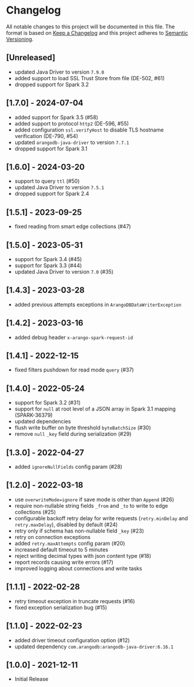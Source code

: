 # Changelog
All notable changes to this project will be documented in this file.
The format is based on [Keep a Changelog](http://keepachangelog.com/en/1.0.0/) and this project adheres
to [Semantic Versioning](http://semver.org/spec/v2.0.0.html).

## [Unreleased]

- updated Java Driver to version `7.9.0`
- added support to load SSL Trust Store from file (DE-502, #61)
- dropped support for Spark 3.2

## [1.7.0] - 2024-07-04

- added support for Spark 3.5 (#58)
- added support to protocol `http2` (DE-596, #55)
- added configuration `ssl.verifyHost` to disable TLS hostname verification (DE-790, #54)
- updated `arangodb-java-driver` to version `7.7.1`
- dropped support for Spark 3.1

## [1.6.0] - 2024-03-20

- support to query `ttl` (#50)
- updated Java Driver to version `7.5.1`
- dropped support for Spark 2.4

## [1.5.1] - 2023-09-25

- fixed reading from smart edge collections (#47)

## [1.5.0] - 2023-05-31

- support for Spark 3.4 (#45)
- support for Spark 3.3 (#44)
- updated Java Driver to version `7.0` (#35)

## [1.4.3] - 2023-03-28

- added previous attempts exceptions in `ArangoDBDataWriterException`

## [1.4.2] - 2023-03-16

- added debug header `x-arango-spark-request-id`

## [1.4.1] - 2022-12-15

- fixed filters pushdown for read mode `query` (#37)

## [1.4.0] - 2022-05-24

- support for Spark 3.2 (#31)
- support for `null` at root level of a JSON array in Spark 3.1 mapping (SPARK-36379)
- updated dependencies
- flush write buffer on byte threshold `byteBatchSize` (#30)
- remove `null` `_key` field during serialization (#29)

## [1.3.0] - 2022-04-27

- added `ignoreNullFields` config param (#28)

## [1.2.0] - 2022-03-18

- use `overwriteMode=ignore` if save mode is other than `Append` (#26)
- require non-nullable string fields `_from` and `_to` to write to edge collections (#25)
- configurable backoff retry delay for write requests (`retry.minDelay` and `retry.maxDelay`), disabled by default (#24)
- retry only if schema has non-nullable field `_key` (#23)
- retry on connection exceptions
- added `retry.maxAttempts` config param (#20)
- increased default timeout to 5 minutes
- reject writing decimal types with json content type (#18)
- report records causing write errors (#17)
- improved logging about connections and write tasks

## [1.1.1] - 2022-02-28

- retry timeout exception in truncate requests (#16) 
- fixed exception serialization bug (#15)

## [1.1.0] - 2022-02-23

- added driver timeout configuration option (#12)
- updated dependency `com.arangodb:arangodb-java-driver:6.16.1`

## [1.0.0] - 2021-12-11

- Initial Release
